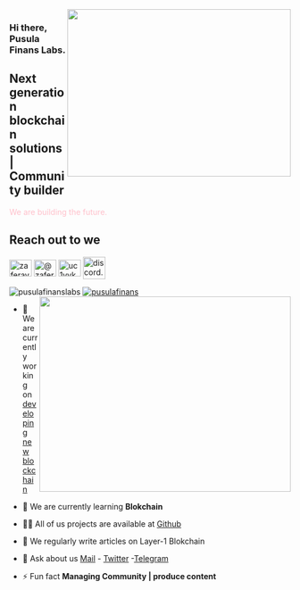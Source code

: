 <img src="https://www.henkel.com/resource/blob/895172/fc0a5576103dfbf3271bffde83fd95c3/data/2018-12-11-blockchain-animiert-teaser-16-9.gif" align="right" width="400" height="300">

### Hi there, Pusula Finans Labs. 

## Next generation blockchain solutions | Community builder

<font color="pink">We are building the future. </font>

## Reach out to we

<a href="https://twitter.com/pusulafinans" target="blank"><img align="center" src="https://raw.githubusercontent.com/rahuldkjain/github-profile-readme-generator/master/src/images/icons/Social/twitter.svg" alt="zaferayan" height="30" width="40" /></a>
<a href="https://pusulafinans.medium.com/" target="blank"><img align="center" src="https://raw.githubusercontent.com/rahuldkjain/github-profile-readme-generator/master/src/images/icons/Social/medium.svg" alt="@zaferayan" height="30" width="40" /></a>
<a href="https://www.youtube.com/c/PusulaFinans" target="blank"><img align="center" src="https://raw.githubusercontent.com/rahuldkjain/github-profile-readme-generator/master/src/images/icons/Social/youtube.svg" alt="uc1vykhlufpaoghrwhjikrqg" height="30" width="40" /></a>
<a href="https://discord.gg/QJ9r58jP" target="blank"><img align="center" src="https://raw.githubusercontent.com/rahuldkjain/github-profile-readme-generator/master/src/images/icons/Social/discord.svg" alt="discord.gg/ruescommunity" height="40" width="40" /></a>
<br />

<p align="left"> <img src="https://komarev.com/ghpvc/?username=pusulafinanslabs&label=Profile%20views&color=0e75b6&style=flat" alt="pusulafinanslabs" /> <a href="https://twitter.com/pusulafinans" target="blank"><img src="https://img.shields.io/twitter/follow/pusulafinans?logo=twitter&style=for-the-badge" alt="pusulafinans" /></a> 

<img src="https://github-readme-stats.vercel.app/api?username=pusulafinanslabs&show_icons=true&theme=highcontrast" align="right" width="450" height="350" >

- 🔭 We are currently working on [developing new blockchain](pusulafinanslabs@protonmail.com)

- 🌱 We are currently learning **Blokchain**

- 👨‍💻 All of us projects are available at [Github](https://discord.gg/TNDcT4UnB7)

- 📝 We regularly write articles on Layer-1 Blokchain

- 💬 Ask about us [Mail](pusulafinanslabs@protonmail.com) - [Twitter](https://twitter.com/pusulafinans) -[Telegram](https://t.me/pusulafinans)

- ⚡ Fun fact **Managing Community | produce content**
